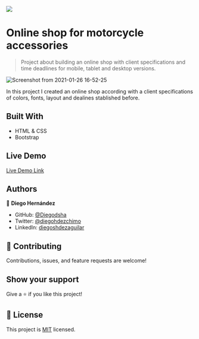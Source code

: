 ![](https://img.shields.io/badge/Microverse-blueviolet)

# Online shop for motorcycle accessories

> Project about building an online shop with client specifications and time deadlines for mobile, tablet and desktop versions.

![Screenshot from 2021-01-26 16-52-25](...)

In this project I created an online shop according with a client specifications of colors, fonts, layout and dealines stablished before.

## Built With

- HTML & CSS
- Bootstrap

## Live Demo

[Live Demo Link](https://diegodsha.github.io/Online-shop-for-motorcycle-accessories-/)

## Authors

👤 **Diego Hernández**

- GitHub: [@Diegodsha](https://github.com/Diegodsha)
- Twitter: [@diegohdezchimo](https://twitter.com/diegohdezchimo)
- LinkedIn: [diegoshdezaguilar](https://www.linkedin.com/in/diegoshdezaguilar/)

## 🤝 Contributing

Contributions, issues, and feature requests are welcome!

## Show your support

Give a ⭐️ if you like this project!

## 📝 License

This project is [MIT](https://github.com/Diegodsha/Online-shop-for-motorcycle-accessories-/blob/main/LICENSE) licensed.
